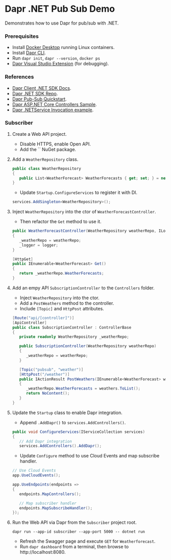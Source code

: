 # Dapr .NET Pub Sub Demo

Demonstrates how to use Dapr for pub/sub with .NET.

### Prerequisites
- Install [Docker Desktop](https://www.docker.com/products/docker-desktop) running Linux containers.
- Install [Dapr CLI](https://docs.dapr.io/getting-started/install-dapr-cli/).
- Run `dapr init`, `dapr --version`, `docker ps`
- [Dapr Visual Studio Extension](https://github.com/microsoft/vscode-dapr) (for debugging).

### References
- [Dapr Client .NET SDK Docs](https://docs.dapr.io/developing-applications/sdks/dotnet/dotnet-client/).
- [Dapr .NET SDK Repo](https://github.com/dapr/dotnet-sdk).
- [Dapr Pub-Sub Quickstart](https://github.com/dapr/quickstarts/tree/v1.0.0/pub-sub).
- [Dapr ASP.NET Core Controllers Sample](https://github.com/dapr/dotnet-sdk/tree/master/examples/AspNetCore/ControllerSample).
- [Dapr .NETService Invocation example](https://github.com/dapr/dotnet-sdk/tree/master/examples/Client/ServiceInvocation).

### Subscriber

1. Create a Web API project.
   - Disable HTTPS, enable Open API.
   - Add the `` NuGet package.
2. Add a `WeatherRepository` class.
   ```csharp
   public class WeatherRepository
   {
      public List<WeatherForecast> WeatherForecasts { get; set; } = new List<WeatherForecast>();
   }
   ```
   - Update `Startup.ConfigureServices` to register it with DI.

   ```csharp
   services.AddSingleton<WeatherRepository>();
   ```
3. Inject `WeatherRepository` into the ctor of `WeatherForecastController`.
   - Then refactor the `Get` method to use it.
   ```csharp
   public WeatherForecastController(WeatherRepository weatherRepo, ILogger<WeatherForecastController> logger)
   {
      _weatherRepo = weatherRepo;
      _logger = logger;
   }

   [HttpGet]
   public IEnumerable<WeatherForecast> Get()
   {
      return _weatherRepo.WeatherForecasts;
   }
   ```
4. Add an empy API `SubscriptionController` to the `Controllers` folder.
   - Inject `WeatherRepository` into the ctor.
   - Add a `PostWeathers` method to the controller.
   - Include `[Topic]` and `HttpPost` attributes.
   ```csharp
   [Route("api/[controller]")]
   [ApiController]
   public class SubscriptionController : ControllerBase
   {
      private readonly WeatherRepository _weatherRepo;

      public SubscriptionController(WeatherRepository weatherRepo)
      {
         _weatherRepo = weatherRepo;
      }

      [Topic("pubsub", "weather")]
      [HttpPost("/weather")]
      public IActionResult PostWeathers(IEnumerable<WeatherForecast> weathers)
      {
         _weatherRepo.WeatherForecasts = weathers.ToList();
         return NoContent();
      }
   }
   ```
5. Update the `Startup` class to enable Dapr integration.
   - Append `.AddDapr()` to `services.AddControllers()`.
   ```csharp
   public void ConfigureServices(IServiceCollection services)
   {
      // Add Dapr integration
      services.AddControllers().AddDapr();
   ```
   - Update `Configure` method to use Cloud Events and map subscribe handler.
   ```csharp
   // Use Cloud Events
   app.UseCloudEvents();

   app.UseEndpoints(endpoints =>
   {
      endpoints.MapControllers();

      // Map subscriber handler
      endpoints.MapSubscribeHandler();
   });
   ```

6. Run the Web API via Dapr from the `Subscriber` project root.
   ```
   dapr run --app-id subscriber --app-port 5000 -- dotnet run
   ```
   - Refresh the Swagger page and execute `GET` for `Weatherforecast`.
   - Run `dapr dashboard` from a terminal, then browse to http://localhost:8080.

